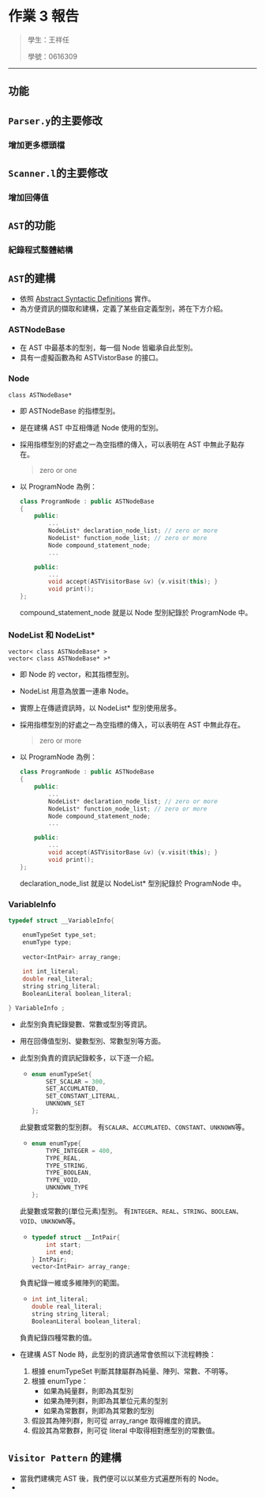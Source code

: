 # 作業 3 報告
> 學生：王祥任
>
> 學號：0616309
___
## 功能

## `Parser.y`的主要修改
### 增加更多標頭檔

## `Scanner.l`的主要修改
### 增加回傳值

## `AST`的功能
### 紀錄程式整體結構

## `AST`的建構
* 依照 [Abstract Syntactic Definitions](https://github.com/compiler-f19/hw3-allen880117/blob/master/ast_guideline.md) 實作。
* 為方便資訊的擷取和建構，定義了某些自定義型別，將在下方介紹。

### ASTNodeBase
* 在 AST 中最基本的型別，每一個 Node 皆繼承自此型別。
* 具有一虛擬函數為和 ASTVistorBase 的接口。

### Node
```
class ASTNodeBase*
```
* 即 ASTNodeBase 的指標型別。
* 是在建構 AST 中互相傳遞 Node 使用的型別。
* 採用指標型別的好處之一為空指標的傳入，可以表明在 AST 中無此子點存在。
    > zero or one

* 以 ProgramNode 為例：
    ```cpp
    class ProgramNode : public ASTNodeBase
    {
        public:
            ...
            NodeList* declaration_node_list; // zero or more
            NodeList* function_node_list; // zero or more
            Node compound_statement_node;
            ...

        public:
            ... 
            void accept(ASTVisitorBase &v) {v.visit(this); }
            void print();
    };
    ```
    compound_statement_node 就是以 Node 型別紀錄於 ProgramNode 中。
  
### NodeList 和 NodeList*
```
vector< class ASTNodeBase* >
vector< class ASTNodeBase* >*
```
* 即 Node 的 vector，和其指標型別。
* NodeList 用意為放置一連串 Node。
* 實際上在傳遞資訊時，以 NodeList* 型別使用居多。
* 採用指標型別的好處之一為空指標的傳入，可以表明在 AST 中無此存在。
    > zero or more

* 以 ProgramNode 為例：
    ```cpp
    class ProgramNode : public ASTNodeBase
    {
        public:
            ...
            NodeList* declaration_node_list; // zero or more
            NodeList* function_node_list; // zero or more
            Node compound_statement_node;
            ...

        public:
            ... 
            void accept(ASTVisitorBase &v) {v.visit(this); }
            void print();
    };
    ```
    declaration_node_list 就是以 NodeList* 型別紀錄於 ProgramNode 中。
    
### VariableInfo
```cpp
typedef struct __VariableInfo{ 

    enumTypeSet type_set;
    enumType type;
    
    vector<IntPair> array_range;
    
    int int_literal;
    double real_literal;
    string string_literal;
    BooleanLiteral boolean_literal;

} VariableInfo ;
```
* 此型別負責紀錄變數、常數或型別等資訊。
* 用在回傳值型別、變數型別、常數型別等方面。
* 此型別負責的資訊紀錄較多，以下逐一介紹。
    * ```cpp
      enum enumTypeSet{
          SET_SCALAR = 300,
          SET_ACCUMLATED,
          SET_CONSTANT_LITERAL,
          UNKNOWN_SET
      };
      ```
    此變數或常數的型別群。
    有`SCALAR`、`ACCUMLATED`、`CONSTANT`、`UNKNOWN`等。
    
    * ```cpp
      enum enumType{
          TYPE_INTEGER = 400,
          TYPE_REAL,
          TYPE_STRING,
          TYPE_BOOLEAN,
          TYPE_VOID,
          UNKNOWN_TYPE
      };
      ```
    此變數或常數的(單位元素)型別。
    有`INTEGER`、`REAL`、`STRING`、`BOOLEAN`、`VOID`、`UNKNOWN`等。
    
    * ```cpp
      typedef struct __IntPair{
          int start;
          int end;
      } IntPair;
      vector<IntPair> array_range;
      ```
    負責紀錄一維或多維陣列的範圍。
    
    * ```cpp
      int int_literal;
      double real_literal;
      string string_literal;
      BooleanLiteral boolean_literal;
      ```
    負責紀錄四種常數的值。

* 在建構 AST Node 時，此型別的資訊通常會依照以下流程轉換：
    1. 根據 enumTypeSet 判斷其隸屬群為純量、陣列、常數、不明等。
    2. 根據 enumType：
        * 如果為純量群，則即為其型別
        * 如果為陣列群，則即為其單位元素的型別
        * 如果為常數群，則即為其常數的型別
    3. 假設其為陣列群，則可從 array_range 取得維度的資訊。
    4. 假設其為常數群，則可從 literal 中取得相對應型別的常數值。
    
## `Visitor Pattern` 的建構
* 當我們建構完 AST 後，我們便可以以某些方式遍歷所有的 Node。
* 